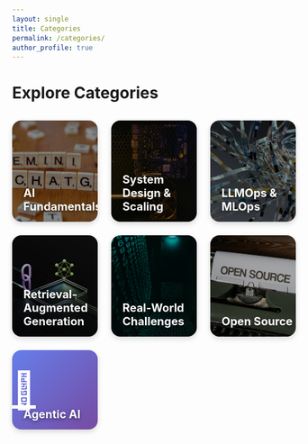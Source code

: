 ```yaml
---
layout: single
title: Categories
permalink: /categories/
author_profile: true
---
```


<style>
.categories-grid {
  display: grid;
  grid-template-columns: repeat(3, 1fr);
  gap: 1.5rem;
  margin-top: 2rem;
  max-width: 1200px;
  margin-left: auto;
  margin-right: auto;
}

@media (max-width: 768px) {
  .categories-grid {
    grid-template-columns: repeat(2, 1fr);
  }
}

@media (max-width: 480px) {
  .categories-grid {
    grid-template-columns: 1fr;
  }
}

.category-card {
  position: relative;
  overflow: hidden;
  border-radius: 16px;
  box-shadow: 0 4px 10px rgba(0,0,0,0.15);
  transition: transform 0.3s ease, box-shadow 0.3s ease;
}

.category-card:hover {
  transform: translateY(-5px);
  box-shadow: 0 8px 20px rgba(0,0,0,0.25);
}

.category-card img {
  width: 100%;
  height: 180px;
  object-fit: cover;
  display: block;
  filter: brightness(70%);
  transition: filter 0.3s ease;
}

.category-card:hover img {
  filter: brightness(55%);
}

.category-name {
  position: absolute;
  bottom: 15px;
  left: 20px;
  color: #fff;
  font-size: 1.25rem;
  font-weight: 700;
  text-shadow: 0 2px 6px rgba(0,0,0,0.5);
}
</style>

<h1>Explore Categories</h1>

<div class="categories-grid">

  <!-- AI Fundamentals Category Card -->
  <a href="/categories/ai-fundamentals" class="category-card">
    <img src="/assets/images/categories/ai-fundamentals.jpg" alt="AI Fundamentals">
    <div class="category-name">AI Fundamentals</div>
  </a>

  <!-- System Design & Scaling Category Card -->
  <a href="/categories/system-design" class="category-card">
    <img src="/assets/images/categories/system-design.jpg" alt="System Design & Scaling">
    <div class="category-name">System Design & Scaling</div>
  </a>

  <!-- LLMOps & MLOps Category Card -->
  <a href="/categories/llmops" class="category-card">
    <img src="/assets/images/categories/llmops.jpg" alt="LLMOps & MLOps">
    <div class="category-name">LLMOps & MLOps</div>
  </a>

  <!-- RAG & Agentic AI Category Card -->
  <a href="/categories/rag-agents" class="category-card">
    <img src="/assets/images/categories/rag.jpg" alt="RAG & Agentic AI">
    <div class="category-name">Retrieval-Augmented Generation</div>
  </a>

  <!-- Real-World Challenges Category Card -->
  <a href="/categories/real-world" class="category-card">
    <img src="/assets/images/categories/real-world.jpg" alt="Real-World Challenges">
    <div class="category-name">Real-World Challenges</div>
  </a>

  <!-- Open Source Category Card -->
  <a href="/categories/open-source" class="category-card">
    <img src="/assets/images/categories/open-source.jpg" alt="Open Source">
    <div class="category-name">Open Source</div>
  </a>

  <!-- Agentic AI Category Card -->
  <a href="/categories/agentic-ai" class="category-card" style="background: linear-gradient(135deg, #667eea 0%, #764ba2 100%); color: white;">
    <div style="font-size: 4rem; margin: 2rem 0;">🤖</div>
    <div class="category-name" style="color: white;">Agentic AI</div>
  </a>

</div>
